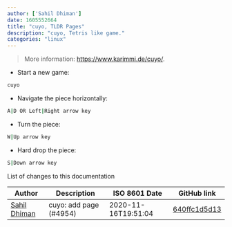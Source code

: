 ```yaml
---
author: ['Sahil Dhiman']
date: 1605552664
title: "cuyo, TLDR Pages"
description: "cuyo, Tetris like game."
categories: "linux"
---
```

> More information: <https://www.karimmi.de/cuyo/>.

- Start a new game:

```bash
cuyo
```

- Navigate the piece horizontally:

```bash
A|D OR Left|Right arrow key
```

- Turn the piece:

```bash
W|Up arrow key 
```

- Hard drop the piece:

```bash
S|Down arrow key
```
List of changes to this documentation


Author | Description | ISO 8601 Date | GitHub link
------|-----|-----|-----
[Sahil Dhiman](mailto:52946452+sahilister@users.noreply.github.com) | cuyo: add page (#4954) | 2020-11-16T19:51:04 | [640ffc1d5d13](https://github.com/tldr-pages/tldr/commit/640ffc1d5d131d5277b0e4f34ce0e8ad8435e6b6)

